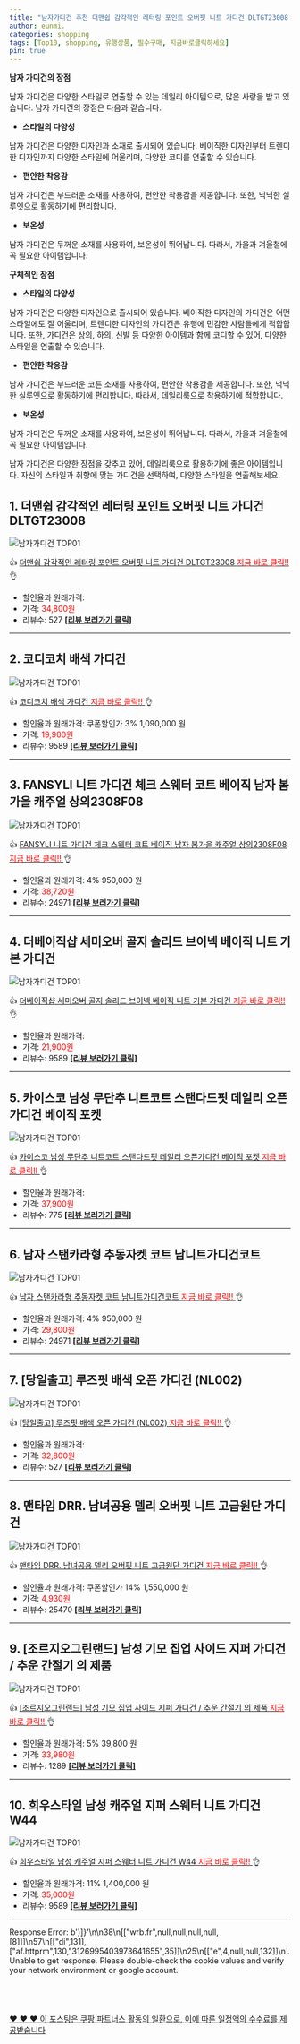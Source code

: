 ```yaml
---
title: "남자가디건 추천 더맨쉽 감각적인 레터링 포인트 오버핏 니트 가디건 DLTGT23008 비교 장점 구매시 주의사항"
author: eunmi.
categories: shopping
tags: [Top10, shopping, 유행상품, 필수구매, 지금바로클릭하세요]
pin: true
---
```

**남자 가디건의 장점**

남자 가디건은 다양한 스타일로 연출할 수 있는 데일리 아이템으로, 많은 사랑을 받고 있습니다. 남자 가디건의 장점은 다음과 같습니다.

* **스타일의 다양성**

남자 가디건은 다양한 디자인과 소재로 출시되어 있습니다. 베이직한 디자인부터 트렌디한 디자인까지 다양한 스타일에 어울리며, 다양한 코디를 연출할 수 있습니다.

* **편안한 착용감**

남자 가디건은 부드러운 소재를 사용하여, 편안한 착용감을 제공합니다. 또한, 넉넉한 실루엣으로 활동하기에 편리합니다.

* **보온성**

남자 가디건은 두꺼운 소재를 사용하여, 보온성이 뛰어납니다. 따라서, 가을과 겨울철에 꼭 필요한 아이템입니다.

**구체적인 장점**

* **스타일의 다양성**

남자 가디건은 다양한 디자인으로 출시되어 있습니다. 베이직한 디자인의 가디건은 어떤 스타일에도 잘 어울리며, 트렌디한 디자인의 가디건은 유행에 민감한 사람들에게 적합합니다. 또한, 가디건은 상의, 하의, 신발 등 다양한 아이템과 함께 코디할 수 있어, 다양한 스타일을 연출할 수 있습니다.

* **편안한 착용감**

남자 가디건은 부드러운 코튼 소재를 사용하여, 편안한 착용감을 제공합니다. 또한, 넉넉한 실루엣으로 활동하기에 편리합니다. 따라서, 데일리룩으로 착용하기에 적합합니다.

* **보온성**

남자 가디건은 두꺼운 소재를 사용하여, 보온성이 뛰어납니다. 따라서, 가을과 겨울철에 꼭 필요한 아이템입니다.

남자 가디건은 다양한 장점을 갖추고 있어, 데일리룩으로 활용하기에 좋은 아이템입니다. 자신의 스타일과 취향에 맞는 가디건을 선택하여, 다양한 스타일을 연출해보세요.

   

## 1. 더맨쉽 감각적인 레터링 포인트 오버핏 니트 가디건 DLTGT23008

![남자가디건 TOP01](https://thumbnail7.coupangcdn.com/thumbnails/remote/230x230ex/image/vendor_inventory/2f86/060556ccb08c6b5a295a6a940fcbedd69d6193488eeb7fe00135be42ef11.jpg)


👍 [더맨쉽 감각적인 레터링 포인트 오버핏 니트 가디건 DLTGT23008 <font color=red> 지금 바로 클릭!! </font> ](https://link.coupang.com/re/AFFSDP?lptag=AF3617701&subid=GithubCoopas&pageKey=4919181920&traceid=V0-153&itemId=6442902542&vendorItemId=85616016325) 👌 


- 할인율과 원래가격: 
- 가격: <span style='color:red'>34,800원</span>
- 리뷰수: 527  [**[리뷰 보러가기 클릭]**](https://link.coupang.com/re/AFFSDP?lptag=AF3617701&subid=GithubCoopas&pageKey=4919181920&traceid=V0-153&itemId=6442902542&vendorItemId=85616016325)

---


   

## 2. 코디코치 배색 가디건

![남자가디건 TOP01](https://thumbnail7.coupangcdn.com/thumbnails/remote/230x230ex/image/vendor_inventory/b2d7/9c73a2f42c1da8e080735d6d9f23cebb4b28ab82dd5bcf9c8ce35d590ac1.jpg)


👍 [코디코치 배색 가디건 <font color=red> 지금 바로 클릭!! </font> ](https://link.coupang.com/re/AFFSDP?lptag=AF3617701&subid=GithubCoopas&pageKey=6374922813&traceid=V0-153&itemId=13518529042&vendorItemId=79247574713) 👌 


- 할인율과 원래가격: 쿠폰할인가 3%  1,090,000   원
- 가격: <span style='color:red'>19,900원</span>
- 리뷰수: 9589  [**[리뷰 보러가기 클릭]**](https://link.coupang.com/re/AFFSDP?lptag=AF3617701&subid=GithubCoopas&pageKey=6374922813&traceid=V0-153&itemId=13518529042&vendorItemId=79247574713)

---


   

## 3. FANSYLI 니트 가디건 체크 스웨터 코트 베이직 남자 봄가을 캐주얼 상의2308F08

![남자가디건 TOP01](https://thumbnail6.coupangcdn.com/thumbnails/remote/230x230ex/image/vendor_inventory/970b/89c00d126495b8bfe8830a48f113d4327a8b93e4d2123c311cf322cc52ce.jpg)


👍 [FANSYLI 니트 가디건 체크 스웨터 코트 베이직 남자 봄가을 캐주얼 상의2308F08 <font color=red> 지금 바로 클릭!! </font> ](https://link.coupang.com/re/AFFSDP?lptag=AF3617701&subid=GithubCoopas&pageKey=7518739779&traceid=V0-153&itemId=19715669566&vendorItemId=87328979066) 👌 


- 할인율과 원래가격: 4%  950,000   원
- 가격: <span style='color:red'>38,720원</span>
- 리뷰수: 24971  [**[리뷰 보러가기 클릭]**](https://link.coupang.com/re/AFFSDP?lptag=AF3617701&subid=GithubCoopas&pageKey=7518739779&traceid=V0-153&itemId=19715669566&vendorItemId=87328979066)

---


   

## 4. 더베이직샵 세미오버 골지 솔리드 브이넥 베이직 니트 기본 가디건

![남자가디건 TOP01](https://thumbnail7.coupangcdn.com/thumbnails/remote/230x230ex/image/vendor_inventory/c2e9/6508e4a2fb0a0d8e4bd8c1150d1cc55f2d2d8167447032f8217f03861d8e.jpg)


👍 [더베이직샵 세미오버 골지 솔리드 브이넥 베이직 니트 기본 가디건 <font color=red> 지금 바로 클릭!! </font> ](https://link.coupang.com/re/AFFSDP?lptag=AF3617701&subid=GithubCoopas&pageKey=2130084182&traceid=V0-153&itemId=6116532987&vendorItemId=73317931075) 👌 


- 할인율과 원래가격: 
- 가격: <span style='color:red'>21,900원</span>
- 리뷰수: 9589  [**[리뷰 보러가기 클릭]**](https://link.coupang.com/re/AFFSDP?lptag=AF3617701&subid=GithubCoopas&pageKey=2130084182&traceid=V0-153&itemId=6116532987&vendorItemId=73317931075)

---


   

## 5. 카이스코 남성 무단추 니트코트 스탠다드핏 데일리 오픈가디건 베이직 포켓

![남자가디건 TOP01](https://thumbnail8.coupangcdn.com/thumbnails/remote/230x230ex/image/vendor_inventory/d69b/345eac8271638438ddb8091a8a6b6f42a9638320f78f00891cf844405e50.jpg)


👍 [카이스코 남성 무단추 니트코트 스탠다드핏 데일리 오픈가디건 베이직 포켓 <font color=red> 지금 바로 클릭!! </font> ](https://link.coupang.com/re/AFFSDP?lptag=AF3617701&subid=GithubCoopas&pageKey=7607778901&traceid=V0-153&itemId=20141121353&vendorItemId=87231701893) 👌 


- 할인율과 원래가격: 
- 가격: <span style='color:red'>37,900원</span>
- 리뷰수: 775  [**[리뷰 보러가기 클릭]**](https://link.coupang.com/re/AFFSDP?lptag=AF3617701&subid=GithubCoopas&pageKey=7607778901&traceid=V0-153&itemId=20141121353&vendorItemId=87231701893)

---


   

## 6. 남자 스탠카라형 추동자켓 코트 남니트가디건코트

![남자가디건 TOP01](https://thumbnail6.coupangcdn.com/thumbnails/remote/230x230ex/image/vendor_inventory/a34b/1a9051219adadc4982cfd3c0ac132a104d9aba40641caa2fcd08299cc8ea.jpg)


👍 [남자 스탠카라형 추동자켓 코트 남니트가디건코트 <font color=red> 지금 바로 클릭!! </font> ](https://link.coupang.com/re/AFFSDP?lptag=AF3617701&subid=GithubCoopas&pageKey=7564273816&traceid=V0-153&itemId=19935452807&vendorItemId=87034893577) 👌 


- 할인율과 원래가격: 4%  950,000   원
- 가격: <span style='color:red'>29,800원</span>
- 리뷰수: 24971  [**[리뷰 보러가기 클릭]**](https://link.coupang.com/re/AFFSDP?lptag=AF3617701&subid=GithubCoopas&pageKey=7564273816&traceid=V0-153&itemId=19935452807&vendorItemId=87034893577)

---


   

## 7. [당일출고] 루즈핏 배색 오픈 가디건 (NL002)

![남자가디건 TOP01](https://thumbnail9.coupangcdn.com/thumbnails/remote/230x230ex/image/vendor_inventory/2d44/9d50fb41f3c114fb6183a1163e17009cfb48bcb3e454d3a951d5c961dcd3.jpg)


👍 [[당일출고] 루즈핏 배색 오픈 가디건 (NL002) <font color=red> 지금 바로 클릭!! </font> ](https://link.coupang.com/re/AFFSDP?lptag=AF3617701&subid=GithubCoopas&pageKey=198373781&traceid=V0-153&itemId=572889521&vendorItemId=4531844193) 👌 


- 할인율과 원래가격: 
- 가격: <span style='color:red'>32,800원</span>
- 리뷰수: 527  [**[리뷰 보러가기 클릭]**](https://link.coupang.com/re/AFFSDP?lptag=AF3617701&subid=GithubCoopas&pageKey=198373781&traceid=V0-153&itemId=572889521&vendorItemId=4531844193)

---


   

## 8. 맨타임 DRR. 남녀공용 델리 오버핏 니트 고급원단 가디건

![남자가디건 TOP01](https://thumbnail9.coupangcdn.com/thumbnails/remote/230x230ex/image/rs_quotation_api/r4p1e8jj/61574aaa96184113aee6e53574dd67db.jpg)


👍 [맨타임 DRR. 남녀공용 델리 오버핏 니트 고급원단 가디건 <font color=red> 지금 바로 클릭!! </font> ](https://link.coupang.com/re/AFFSDP?lptag=AF3617701&subid=GithubCoopas&pageKey=4963960986&traceid=V0-153&itemId=6578860557&vendorItemId=73872864469) 👌 


- 할인율과 원래가격: 쿠폰할인가 14%  1,550,000   원
- 가격: <span style='color:red'>4,930원</span>
- 리뷰수: 25470  [**[리뷰 보러가기 클릭]**](https://link.coupang.com/re/AFFSDP?lptag=AF3617701&subid=GithubCoopas&pageKey=4963960986&traceid=V0-153&itemId=6578860557&vendorItemId=73872864469)

---


   

## 9. [조르지오그린랜드] 남성 기모 집업 사이드 지퍼 가디건 / 추운 간절기 의 제품

![남자가디건 TOP01](https://thumbnail7.coupangcdn.com/thumbnails/remote/230x230ex/image/vendor_inventory/99c7/047e835697ed2428663184fb9447f8f2a65c953b22e759d86a42c1ccbb9d.jpg)


👍 [[조르지오그린랜드] 남성 기모 집업 사이드 지퍼 가디건 / 추운 간절기 의 제품 <font color=red> 지금 바로 클릭!! </font> ](https://link.coupang.com/re/AFFSDP?lptag=AF3617701&subid=GithubCoopas&pageKey=6256359519&traceid=V0-153&itemId=12713220712&vendorItemId=85340629445) 👌 


- 할인율과 원래가격: 5%  39,800   원
- 가격: <span style='color:red'>33,980원</span>
- 리뷰수: 1289  [**[리뷰 보러가기 클릭]**](https://link.coupang.com/re/AFFSDP?lptag=AF3617701&subid=GithubCoopas&pageKey=6256359519&traceid=V0-153&itemId=12713220712&vendorItemId=85340629445)

---


   

## 10. 희우스타일 남성 캐주얼 지퍼 스웨터 니트 가디건 W44

![남자가디건 TOP01](https://thumbnail6.coupangcdn.com/thumbnails/remote/230x230ex/image/vendor_inventory/d373/9920328baffd607ff9dc122a44cb44d9b5a0e3e7188a53518334cb616dff.png)


👍 [희우스타일 남성 캐주얼 지퍼 스웨터 니트 가디건 W44 <font color=red> 지금 바로 클릭!! </font> ](https://link.coupang.com/re/AFFSDP?lptag=AF3617701&subid=GithubCoopas&pageKey=7635025357&traceid=V0-153&itemId=20272237048&vendorItemId=87223483793) 👌 


- 할인율과 원래가격: 11%  1,400,000   원
- 가격: <span style='color:red'>35,000원</span>
- 리뷰수: 9589  [**[리뷰 보러가기 클릭]**](https://link.coupang.com/re/AFFSDP?lptag=AF3617701&subid=GithubCoopas&pageKey=7635025357&traceid=V0-153&itemId=20272237048&vendorItemId=87223483793)

---
Response Error: b')]}\'\n\n38\n[["wrb.fr",null,null,null,null,[8]]]\n57\n[["di",131],["af.httprm",130,"3126995403973641655",35]]\n25\n[["e",4,null,null,132]]\n'. 
Unable to get response.
Please double-check the cookie values and verify your network environment or google account.<br><br><br><br><br> [ ❤ ❤ ❤ 이 포스팅은 쿠팡 파트너스 활동의 일환으로, 이에 따른 일정액의 수수료를 제공받습니다](https://link.coupang.com/a/bcEFyh)